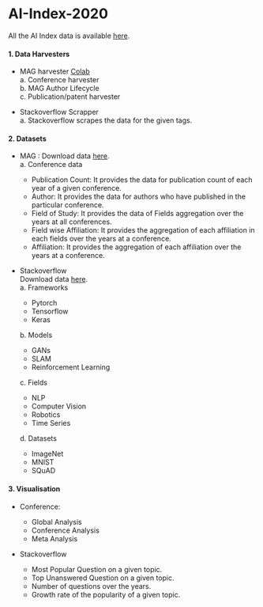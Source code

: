 # AI-Index-2020

All the AI Index data is available  <a href="https://drive.google.com/drive/folders/1u-sV05_80HNZ8v5iG4u5UZT8kZyRBJET?usp=sharing">here</a>.<br>


#### 1. Data Harvesters
- MAG harvester <a href="https://colab.research.google.com/github/ai-index-hai-stanford/AI-Index-2020/blob/master/DATA%20HARVESTERS/2.%20Conference/MAG/Conferences/MAG_Conference_harvester.ipynb">Colab</a><br>
  a. Conference harvester<br>
  b. MAG Author Lifecycle<br>
  c. Publication/patent harvester<br>
 

- Stackoverflow Scrapper<br>
  a. Stackoverflow scrapes the data for the given tags.<br>
  
 
#### 2. Datasets
- MAG : Download data <a href="https://drive.google.com/drive/folders/1u-sV05_80HNZ8v5iG4u5UZT8kZyRBJET?usp=sharing">here</a>.<br>
  a. Conference data <br>
    * Publication Count: It provides the data for publication count of each year of a given conference.<br>
    * Author: It provides the data for authors who have published in the particular conference.<br>
    * Field of Study: It provides the data of Fields aggregation over the years at all conferences.<br>
    * Field wise Affiliation: It provides the aggregation of each affiliation in each fields over the years at a conference.<br>
    * Affiliation: It provides the aggregation of each affiliation over the years at a conference.<br>
    
- Stackoverflow<br>
Download data <a href="https://drive.google.com/drive/folders/1u-sV05_80HNZ8v5iG4u5UZT8kZyRBJET?usp=sharing">here</a>.<br>
	a. Frameworks<br>
	* Pytorch<br>
	* Tensorflow<br>
	* Keras<br>

	b. Models<br>
	* GANs<br>
	* SLAM<br>
	* Reinforcement Learning<br>

	c. Fields<br>
	* NLP<br>
	* Computer Vision<br>
	* Robotics<br>
	* Time Series<br>

	d. Datasets<br>
	* ImageNet<br>
	* MNIST<br>
	* SQuAD<br>

#### 3. Visualisation

- Conference:<br>
  * Global Analysis<br>
  * Conference Analysis<br>
  * Meta Analysis<br>
 
- Stackoverflow<br>
  * Most Popular Question on a given topic.<br>
  * Top Unanswered Question on a given topic.<br>
  *  Number of questions over the years.<br>
  * Growth rate of the popularity of a given topic.<br>


